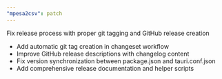 ```yaml
---
"mpesa2csv": patch
---
```


Fix release process with proper git tagging and GitHub release creation

- Add automatic git tag creation in changeset workflow
- Improve GitHub release descriptions with changelog content
- Fix version synchronization between package.json and tauri.conf.json
- Add comprehensive release documentation and helper scripts
